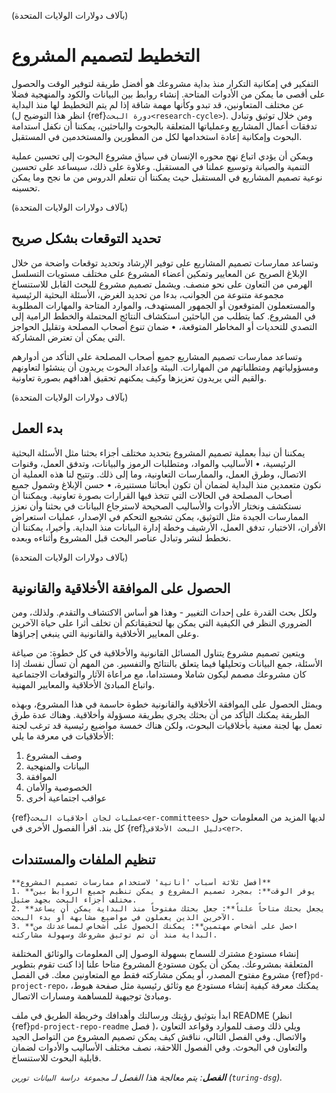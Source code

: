 (بآلاف دولارات الولايات المتحدة)
# التخطيط لتصميم المشروع

التفكير في إمكانية التكرار منذ بداية مشروعك هو أفضل طريقة لتوفير الوقت والحصول على أقصى ما يمكن من الأدوات المتاحة. إنشاء روابط بين البيانات والكود والمنهجية فضلا عن مختلف المتعاونين، قد تبدو وكأنها مهمة شاقة إذا لم يتم التخطيط لها منذ البداية (انظر هذا التوضيح ل {ref}`دورة البحث<research-cycle>`). ومن خلال توثيق وتبادل تدفقات أعمال المشاريع وعملياتها المتعلقة بالبحوث والباحثين، يمكننا أن نكفل استدامة البحوث وإمكانية إعادة استخدامها لكل من المطورين والمستخدمين في المستقبل.

ويمكن أن يؤدي اتباع نهج محوره الإنسان في سياق مشروع البحوث إلى تحسين عملية التنمية والصيانة وتوسيع عملنا في المستقبل. وعلاوة على ذلك، سيساعد على تحسين نوعية تصميم المشاريع في المستقبل حيث يمكننا أن نتعلم الدروس من ما نجح وما يمكن تحسينه.

(بآلاف دولارات الولايات المتحدة)
## تحديد التوقعات بشكل صريح

وتساعد ممارسات تصميم المشاريع على توفير الإرشاد وتحديد توقعات واضحة من خلال الإبلاغ الصريح عن المعايير وتمكين أعضاء المشروع على مختلف مستويات التسلسل الهرمي من التعاون على نحو منصف. ويشمل تصميم مشروع للبحث القابل للاستنساخ مجموعة متنوعة من الجوانب، بدءا من تحديد الغرض، الأسئلة البحثية الرئيسية والمستعملون المتوقعون أو الجمهور المستهدف، والموارد المتاحة والمهارات المطلوبة في المشروع. كما يتطلب من الباحثين استكشاف النتائج المحتملة والخطط الرامية إلى التصدي للتحديات أو المخاطر المتوقعة، • ضمان تنوع أصحاب المصلحة وتقليل الحواجز التي يمكن أن تعترض المشاركة.

وتساعد ممارسات تصميم المشاريع جميع أصحاب المصلحة على التأكد من أدوارهم ومسؤولياتهم ومتطلباتهم من المهارات. البيئة وإعداد البحوث يريدون أن ينشئوا لتعاونهم والقيم التي يريدون تعزيزها وكيف يمكنهم تحقيق أهدافهم بصورة تعاونية.

(بآلاف دولارات الولايات المتحدة)
## بدء العمل

يمكننا أن نبدأ بعملية تصميم المشروع بتحديد مختلف أجزاء بحثنا مثل الأسئلة البحثية الرئيسية، • الأساليب والمواد، ومتطلبات الرموز والبيانات، وتدفق العمل، وقنوات الاتصال، وطرق العمل، والممارسات التعاونية، وما إلى ذلك. وتتيح لنا هذه العملية أن نكون متعمدين منذ البداية لضمان أن تكون أبحاثنا مستنيرة، • حسن الإبلاغ وشمول جميع أصحاب المصلحة في الحالات التي تتخذ فيها القرارات بصورة تعاونية. ويمكننا أن نستكشف ونختار الأدوات والأساليب الصحيحة لاسترجاع البيانات في بحثنا وأن نعزز الممارسات الجيدة مثل التوثيق، يمكن تشجيع التحكم في الإصدار، عمليات استعراض الأقران، الاختبار، تدفق العمل، الأرشيف وخطة إدارة البيانات منذ البداية. وأخيرا، يمكننا أن نخطط لنشر وتبادل عناصر البحث قبل المشروع وأثناءه وبعده.

(بآلاف دولارات الولايات المتحدة)
## الحصول على الموافقة الأخلاقية والقانونية

ولكل بحث القدرة على إحداث التغيير - وهذا هو أساس الاكتشاف والتقدم. ولذلك، ومن الضروري النظر في الكيفية التي يمكن بها لتحقيقاتكم أن تخلف أثرا على حياة الآخرين وعلى المعايير الأخلاقية والقانونية التي ينبغي إجراؤها.

ويتعين تصميم مشروع يتناول المسائل القانونية والأخلاقية في كل خطوة: من صياغة الأسئلة، جمع البيانات وتحليلها فيما يتعلق بالنتائج والتفسير. من المهم أن تسأل نفسك إذا كان مشروعك مصمم ليكون شاملا ومستداما، مع مراعاة الآثار والتوقعات الاجتماعية واتباع المبادئ الأخلاقية والمعايير المهنية.

ويمثل الحصول على الموافقة الأخلاقية والقانونية خطوة حاسمة في هذا المشروع، وبهذه الطريقة يمكنك التأكد من أن بحثك يجري بطريقة مسؤولة وأخلاقية. وهناك عدة طرق تعمل بها لجنة معنية بأخلاقيات البحوث، ولكن هناك خمسة مواضيع رئيسية قد ترغب لجنة الأخلاقيات في معرفة ما يلي:

1. وصف المشروع
2. البيانات والمنهجية
3. الموافقة
4. الخصوصية والأمان
5. عواقب اجتماعية أخرى

{ref}`عمليات لجان أخلاقيات البحث<er-committees>` لديها المزيد من المعلومات حول كل بند. اقرأ الفصول الأخرى في {ref}`دليل البحث الأخلاقي<er>`.

## تنظيم الملفات والمستندات

```{note}
**أفضل ثلاثة أسباب 'أنانية' لاستخدام ممارسات تصميم المشروع**
1. **يوفر الوقت**: بمجرد تصميم المشروع و يمكن تنظيم جميع الروابط بين مختلف أجزاء البحث بجهد ضئيل.
2. **يجعل بحثك متاحاً علناً**: جعل بحثك مفتوحاً منذ البداية يمكن أن يساعد الآخرين الذين يعملون في مواضيع مشابهة أو بدء البحث.
3. **احصل على أشخاص مهتمين**: يمكنك الحصول على أشخاص لمساعدتك من البداية منذ أن تم توثيق مشروعك وسهولة مشاركته.
```

إنشاء مستودع مشترك للسماح بسهولة الوصول إلى المعلومات والوثائق المختلفة المتعلقة بمشروعك. يمكن أن يكون مستودع المشروع متاحا علنا إذا كنت تقوم بتطوير مشروع مفتوح المصدر، أو يمكن مشاركته فقط مع المتعاونين معك. في الفصل {ref}`pd-project-repo`، يمكنك معرفة كيفية إنشاء مستودع مع وثائق رئيسية مثل صفحة هبوط، ومبادئ توجيهية للمساهمة ومسارات الاتصال.

ابدأ بتوثيق رؤيتك ورسالتك وأهدافك وخريطة الطريق في ملف README (انظر {ref}`pd-project-repo-readme` فصل )، ويلي ذلك وصف للموارد وقواعد التعاون والاتصال. وفي الفصل التالي، نناقش كيف يمكن تصميم المشروع من التواصل الجيد والتعاون في البحوث. وفي الفصول اللاحقة، نصف مختلف الأساليب والأدوات لضمان قابلية البحوث للاستنساخ.

***الفصل**: يتم معالجة هذا الفصل لـ `مجموعة دراسة البيانات تورين` (`turing-dsg`).*
